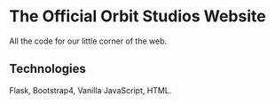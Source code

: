 # The Official Orbit Studios Website

All the code for our little corner of the web.

## Technologies

Flask, Bootstrap4, Vanilla JavaScript, HTML.